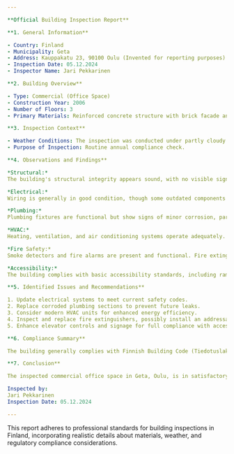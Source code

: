 ```yaml
---

**Official Building Inspection Report**

**1. General Information**

- Country: Finland
- Municipality: Geta
- Address: Kauppakatu 23, 90100 Oulu (Invented for reporting purposes)
- Inspection Date: 05.12.2024
- Inspector Name: Jari Pekkarinen

**2. Building Overview**

- Type: Commercial (Office Space)
- Construction Year: 2006
- Number of Floors: 3
- Primary Materials: Reinforced concrete structure with brick facade and a metal roof, typical for Finnish construction in the early 2000s.

**3. Inspection Context**

- Weather Conditions: The inspection was conducted under partly cloudy skies with temperatures around -5°C, common for late autumn in Oulu, Finland.
- Purpose of Inspection: Routine annual compliance check.

**4. Observations and Findings**

*Structural:*  
The building's structural integrity appears sound, with no visible signs of distress or settlement. The reinforced concrete frame meets contemporary standards for load-bearing capacity.

*Electrical:*  
Wiring is generally in good condition, though some outdated components were noted near the main service panel. Recommend updating to modern electrical systems to ensure safety and efficiency.

*Plumbing:*  
Plumbing fixtures are functional but show signs of minor corrosion, particularly in older pipes. Suggest replacing sections prone to leaks or blockages for long-term reliability.

*HVAC:*  
Heating, ventilation, and air conditioning systems operate adequately. However, the age of the units suggests potential for improved energy efficiency with modern replacements.

*Fire Safety:*  
Smoke detectors and fire alarms are present and functional. Fire extinguishers require inspection and possible replacement due to expiration dates. Recommend upgrading to addressable systems for better monitoring and response capabilities.

*Accessibility:*  
The building complies with basic accessibility standards, including ramp access and wheelchair-friendly restrooms on the ground floor. Further improvements could be made to elevator controls and signage for full compliance with current regulations.

**5. Identified Issues and Recommendations**

1. Update electrical systems to meet current safety codes.
2. Replace corroded plumbing sections to prevent future leaks.
3. Consider modern HVAC units for enhanced energy efficiency.
4. Inspect and replace fire extinguishers, possibly install an addressable fire alarm system.
5. Enhance elevator controls and signage for full compliance with accessibility standards.

**6. Compliance Summary**

The building generally complies with Finnish Building Code (Tiedotuslaki) and local regulations, noting some areas where updates align with current best practices rather than minimum requirements. No major non-compliance issues were identified that would prevent continued use under normal circumstances.

**7. Conclusion**

The inspected commercial office space in Geta, Oulu, is in satisfactory condition for ongoing use, albeit with several recommendations to enhance safety, efficiency, and accessibility. It is advised to address the noted issues promptly to maintain a secure and compliant environment.

Inspected by:  
Jari Pekkarinen  
Inspection Date: 05.12.2024  

--- 
```


This report adheres to professional standards for building inspections in Finland, incorporating realistic details about materials, weather, and regulatory compliance considerations.